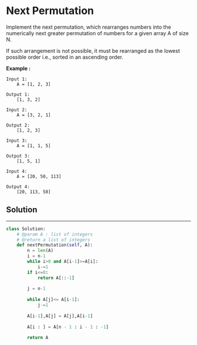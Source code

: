 <h1>Next Permutation</h1>

<p>
Implement the next permutation, which rearranges numbers into the numerically next greater permutation of numbers for a given array A of size N.

If such arrangement is not possible, it must be rearranged as the lowest possible order i.e., sorted in an ascending order.</p>

<p>
<b>Example :</b>
<br>

    Input 1:
        A = [1, 2, 3]

    Output 1:
        [1, 3, 2]

    Input 2:
        A = [3, 2, 1]

    Output 2:
        [1, 2, 3]

    Input 3:
        A = [1, 1, 5]

    Output 3:
        [1, 5, 1]

    Input 4:
        A = [20, 50, 113]

    Output 4:
        [20, 113, 50]
</p>

<h2>Solution</h2>

***

```python
class Solution:
    # @param A : list of integers
    # @return a list of integers
    def nextPermutation(self, A):
        n = len(A)
        i = n-1
        while i>0 and A[i-1]>=A[i]:
            i-=1
        if i<=0:
            return A[::-1]
            
        j = n-1
        
        while A[j]<= A[i-1]:
            j-=1
            
        A[i-1],A[j] = A[j],A[i-1]
        
        A[i : ] = A[n - 1 : i - 1 : -1]
        
        return A
        
```